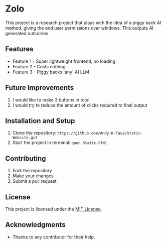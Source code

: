 # Zolo

This project is a research project that plays with the idea of a piggy back AI method, giving the end user permissions over windows. This outputs AI generated outcomes. 

## Features

* Feature 1 - Super lightweight frontend, no loading
* Feature 2 - Costs nothing
* Feature 3 - Piggy backs 'any' AI LLM

## Future Improvements

1. I would like to make 3 buttons in total
2. I would try to reduce the amount of clicks required to final output

## Installation and Setup

1. Clone the repository: `https://github.com/Andy-K-Taua/Static-Website.git`
2. Start the project in terminal: `open Static.html`

## Contributing

1. Fork the repository
2. Make your changes
3. Submit a pull request

## License

This project is licensed under the [MIT License](https://opensource.org/licenses/MIT).

## Acknowledgments

* Thanks to any contributor for their help.
